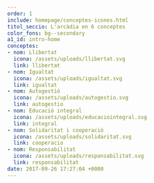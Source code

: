```yaml
---
order: 1
include: homepage/conceptes-icones.html
titol_seccio: L'arcàdia en 6 conceptes
color_fons: bg--secondary
a1_id: intro-home
conceptes:
- nom: Llibertat
  icona: /assets/uploads/llibertat.svg
  link: llibertat
- nom: Igualtat
  icona: /assets/uploads/igualtat.svg
  link: igualtat
- nom: Autogestió
  icona: /assets/uploads/autogestio.svg
  link: autogestio
- nom: Educació integral
  icona: /assets/uploads/educaciointegral.svg
  link: integral
- nom: Solidaritat i cooperació
  icona: /assets/uploads/solidaritat.svg
  link: cooperacio
- nom: Responsabilitat
  icona: /assets/uploads/responsabilitat.svg
  link: responsabilitat
date: 2017-09-26 17:27:04 +0000
---
```

